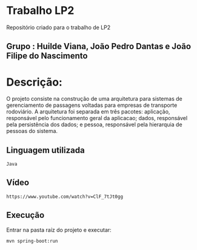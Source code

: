 # Trabalho LP2
Repositório criado para o trabalho de LP2

## Grupo : Huilde Viana, João Pedro Dantas e João Filipe do Nascimento 

# Descrição:
O projeto consiste na construção de uma arquitetura para sistemas de gerenciamento de passagens voltadas para empresas de transporte rodoviário. 
A arquitetura foi separada em três pacotes: aplicação, responsável pelo funcionamento geral da aplicacao; dados, responsável pela persistência dos dados; 
e pessoa, responsável pela hierarquia de pessoas do sistema.

## Linguagem utilizada

```console
Java
```
## Vídeo

```console
https://www.youtube.com/watch?v=ClF_7tJt0gg
```

## Execução

Entrar na pasta raíz do projeto e executar:
```
mvn spring-boot:run
```

